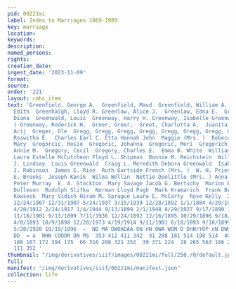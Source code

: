 ```yaml
---
pid: 00221mi
label: Index to Marriages 1869-1989
key: marriage
location: 
keywords: 
description: 
named_persons: 
rights: 
creation_date: 
ingest_date: '2023-11-09'
format: 
source: 
order: '221'
layout: cmhc_item
text: 'Greenfield, George A.  Greenfield, Maud  Greenfield, William A.  Greenhalgh,
  Edith  Greenhalgh, Lloyd R. Greenlaw, Alice J.  Greenlaw, Edna E.  Greenwald, Debora  Greenwald,
  Diana  Greenwald, Louis  Greenway, Harry H. Greenway, Isabelle Greenway, Mary (Mrs.
  ) Greenway, Roderick H.  Greer, Greer,  Greet, Charlotta A.  Juanita Julia  Gregarch,
  Arij  Greger, Ole  Gregg, Gregg, Gregg, Gregg, Gregg, Gregg, Gregg, Gregg, Grego,  Gregor,
  Roswitha E.  Charles Earl C. Etta Hannah John  Maggie (Mrs. )  Rebecca Samuel W.
  Mary  Gregorcic, Rosie  Gregoric, Johanna  Gregoric, Meri  Gregorich, John  Gregory,
  Annie M.  Gregory, Cecil  Gregory, Charles E.  Emma B. White  William H. McCutcheon
  Laura Estelle McCutcheon Floyd L. Shipman  Bonnie M. Reichstein  William A. Ear]  Peter
  J. Lindsay  Louis Greenwald  Craig L. Meredith Debora Greenwald  Isabelle Locke  John
  J. Robinson  James E. Rice  Ruth Gartside French (Mrs. )  W. H. Priestly John Morrison  Edward
  E. Brooks  Joseph Kanik  Wilma Wollin  Nettie Doolittle (Mrs. ) Anna Marie Dolphin
  Peter Murray  E. A. Stockton  Mary Savage Jacob G. Bertschy  Marion E. Boots  Pauline
  Dolleson  Rudolph Slifka  Norman Lloyd Pugh  Mark Kramarich  Frank Bradach  Joseph
  Kowseck  Mary Vidich Hiram M. Sprague Laura E. McCarty  Rose Kelly  211  10/24/1896
  12/24/1907 12/31/1907 5/24/1937 3/15/1939 12/28/1892 1/1/1884 4/20/1912 7/20/1965
  4/20/1912 2/14/1917 1/4/1944 9/13/1899 2/1/1948 8/29/1927 9/17/1890 10/27/1883 1/24/1898
  11/18/1901 9/13/1899 7/11/1936 12/24/1892 12/16/1895 10/29/1896 9/18/1916 6/4/1897
  4/8/1893 10/9/1898 12/28/1973 4/19/1914 9/11/1901 6/18/1893 9/10/1899 7/15/1886
  5/20/1920 10/19/1896  —  ND MA DWOADAA ON nN OWA WON O DnNrYOP nN DWH WHO ON NN
  DD  = a  NHN CODON DN MS  353 411 411 342  31 208 181 514 198 514  49 128  65 198
  186 107 172 394 175  66 316 208 321 352  39 371 224  28 265 563 166 264  68 287
  111 352 '
thumbnail: "/img/derivatives/iiif/images/00221mi/full/250,/0/default.jpg"
full: 
manifest: "/img/derivatives/iiif/00221mi/manifest.json"
collection: life
---
```

